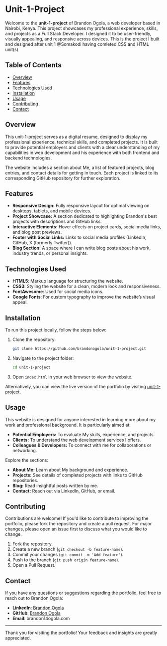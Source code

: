 # Unit-1-Project

Welcome to the **unit-1-project** of Brandon Ogola, a web developer based in Nairobi, Kenya. This project showcases my professional experience, skills, and projects as a Full Stack Developer. I designed it to be user-friendly, visually appealing, and responsive across devices. 
This is the project I built and designed after unit 1 @Somakodi having comleted CSS and HTML unit(s)

## Table of Contents
- [Overview](#overview)
- [Features](#features)
- [Technologies Used](#technologies-used)
- [Installation](#installation)
- [Usage](#usage)
- [Contributing](#contributing)
- [Contact](#contact)

## Overview

This unit-1-project serves as a digital resume, designed to display my professional experience, technical skills, and completed projects. It is built to provide potential employers and clients with a clear understanding of my capabilities in web development and his experience with both frontend and backend technologies.

The website includes a section about Me, a list of featured projects, blog entries, and contact details for getting in touch. Each project is linked to its corresponding GitHub repository for further exploration.

## Features

- **Responsive Design:** Fully responsive layout for optimal viewing on desktops, tablets, and mobile devices.
- **Project Showcase:** A section dedicated to highlighting Brandon's best projects with descriptions and GitHub links.
- **Interactive Elements:** Hover effects on project cards, social media links, and blog post previews.
- **Footer with Social Links:** Links to social media profiles (LinkedIn, GitHub, X (formerly Twitter)).
- **Blog Section:** A space where I can write blog posts about his work, industry trends, or personal insights.

## Technologies Used

- **HTML5**: Markup language for structuring the website.
- **CSS3**: Styling the website for a clean, modern look and responsiveness.
- **FontAwesome**: Used for social media icons.
- **Google Fonts**: For custom typography to improve the website’s visual appeal.

## Installation

To run this project locally, follow the steps below:

1. Clone the repository:
   ```bash
   git clone https://github.com/brandonogola/unit-1-project.git
   ```

2. Navigate to the project folder:
   ```bash
   cd unit-1-project
   ```

3. Open `index.html` in your web browser to view the website.

Alternatively, you can view the live version of the portfolio by visiting [unit-1-project](https://unit1project.netlify.app/).

## Usage

This website is designed for anyone interested in learning more about my work and professional background. It is particularly aimed at:

- **Potential Employers:** To evaluate My skills, experience, and projects.
- **Clients:** To understand the web development services I offers.
- **Colleagues & Developers:** To connect with me for collaborations or networking.

Explore the sections:
- **About Me:** Learn about My background and experience.
- **Projects:** See details of completed projects with links to GitHub repositories.
- **Blog:** Read insightful posts written by me.
- **Contact:** Reach out via LinkedIn, GitHub, or email.

## Contributing

Contributions are welcome! If you'd like to contribute to improving the portfolio, please fork the repository and create a pull request. For major changes, please open an issue first to discuss what you would like to change.

1. Fork the repository.
2. Create a new branch (`git checkout -b feature-name`).
3. Commit your changes (`git commit -m 'Add feature'`).
4. Push to the branch (`git push origin feature-name`).
5. Open a Pull Request.

## Contact

If you have any questions or suggestions regarding the portfolio, feel free to reach out to Brandon Ogola:

- **LinkedIn**: [Brandon Ogola](https://linkedin.com/in/brandonogola)
- **GitHub**: [Brandon Ogola](https://github.com/edogola4)
- **Email**: brandon14ogola.com

---

Thank you for visiting the portfolio! Your feedback and insights are greatly appreciated.

